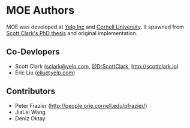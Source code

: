 MOE Authors
===========

MOE was developed at [Yelp Inc][0] and [Cornell University][1]. It spawned from [Scott Clark's PhD thesis][2] and original implementation.

Co-Devlopers
------------

- Scott Clark (sclark@yelp.com, [@DrScottClark][3], http://scottclark.io)
- Eric Liu (eliu@yelp.com)

Contributors
------------

- Peter Frazier (http://people.orie.cornell.edu/pfrazier/)
- JiaLei Wang
- Deniz Oktay

[0]: http://www.yelp.com/careers
[1]: http://www.orie.cornell.edu/
[2]: https://github.com/sc932/Thesis
[3]: https://twitter.com/drscottclark
